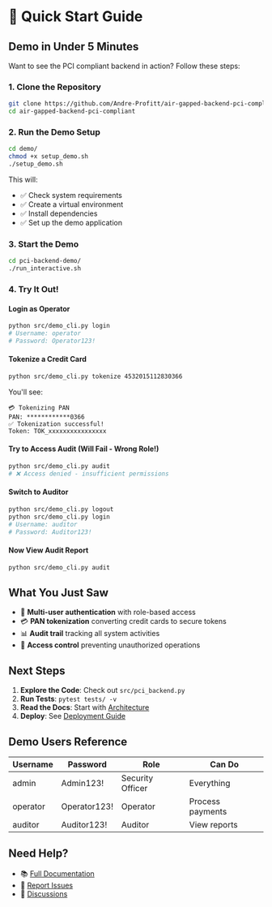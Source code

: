 # 🚀 Quick Start Guide

## Demo in Under 5 Minutes

Want to see the PCI compliant backend in action? Follow these steps:

### 1. Clone the Repository

```bash
git clone https://github.com/Andre-Profitt/air-gapped-backend-pci-compliant.git
cd air-gapped-backend-pci-compliant
```

### 2. Run the Demo Setup

```bash
cd demo/
chmod +x setup_demo.sh
./setup_demo.sh
```

This will:
- ✅ Check system requirements
- ✅ Create a virtual environment
- ✅ Install dependencies
- ✅ Set up the demo application

### 3. Start the Demo

```bash
cd pci-backend-demo/
./run_interactive.sh
```

### 4. Try It Out!

#### Login as Operator
```bash
python src/demo_cli.py login
# Username: operator
# Password: Operator123!
```

#### Tokenize a Credit Card
```bash
python src/demo_cli.py tokenize 4532015112830366
```

You'll see:
```
💳 Tokenizing PAN
PAN: ************0366
✅ Tokenization successful!
Token: TOK_xxxxxxxxxxxxxxxx
```

#### Try to Access Audit (Will Fail - Wrong Role!)
```bash
python src/demo_cli.py audit
# ❌ Access denied - insufficient permissions
```

#### Switch to Auditor
```bash
python src/demo_cli.py logout
python src/demo_cli.py login
# Username: auditor
# Password: Auditor123!
```

#### Now View Audit Report
```bash
python src/demo_cli.py audit
```

## What You Just Saw

- 🔐 **Multi-user authentication** with role-based access
- 💳 **PAN tokenization** converting credit cards to secure tokens
- 📊 **Audit trail** tracking all system activities
- 🚫 **Access control** preventing unauthorized operations

## Next Steps

1. **Explore the Code**: Check out `src/pci_backend.py`
2. **Run Tests**: `pytest tests/ -v`
3. **Read the Docs**: Start with [Architecture](docs/ARCHITECTURE.md)
4. **Deploy**: See [Deployment Guide](docs/DEPLOYMENT.md)

## Demo Users Reference

| Username | Password | Role | Can Do |
|----------|----------|------|--------|
| admin | Admin123! | Security Officer | Everything |
| operator | Operator123! | Operator | Process payments |
| auditor | Auditor123! | Auditor | View reports |

## Need Help?

- 📚 [Full Documentation](docs/)
- 🐛 [Report Issues](https://github.com/Andre-Profitt/air-gapped-backend-pci-compliant/issues)
- 💬 [Discussions](https://github.com/Andre-Profitt/air-gapped-backend-pci-compliant/discussions)